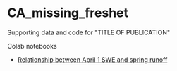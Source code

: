 # CA_missing_freshet
Supporting data and code for "TITLE OF PUBLICATION"

Colab notebooks

* [Relationship between April 1 SWE and spring runoff](https://colab.research.google.com/drive/1tv8kbIe9EY3vFdAQzbJTfE7RmDpM9uQG?usp=sharing)

